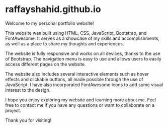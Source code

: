 # raffayshahid.github.io

Welcome to my personal portfolio website!

This website was built using HTML, CSS, JavaScript, Bootstrap, and FontAwesome. It serves as a showcase of my skills and accomplishments, as well as a place to share my thoughts and experiences.

The website is fully responsive and works on all devices, thanks to the use of Bootstrap. The navigation menu is easy to use and allows users to easily access different pages on the website.

The website also includes several interactive elements such as hover effects and clickable buttons, all made possible through the use of JavaScript. I have also incorporated FontAwesome icons to add some visual interest to the design.

I hope you enjoy exploring my website and learning more about me. Feel free to contact me if you have any questions or want to collaborate on a project.

Thank you for visiting!
